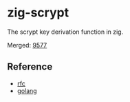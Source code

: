 # zig-scrypt

The scrypt key derivation function in zig.

Merged: [9577](https://github.com/ziglang/zig/pull/9577)

## Reference

- [rfc](https://tools.ietf.org/html/rfc7914)
- [golang](https://github.com/golang/crypto/blob/master/scrypt/scrypt.go)
